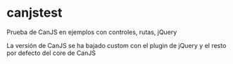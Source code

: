 canjstest
=========

Prueba de CanJS en ejemplos con controles, rutas, jQuery

La versión de CanJS se ha bajado custom con el plugin de jQuery y el resto por defecto del core de CanJS
